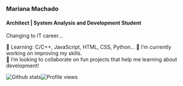 ### Mariana Machado 
#### Architect | System Analysis and Development Student

Changing to IT career...

🌱 Learning: C/C++, JavaScript, HTML, CSS, Python...
🔭 I’m currently working on improving my skills.   
👯 I’m looking to collaborate on fun projects that help me learning about development! 

![Github stats](https://github-readme-stats.vercel.app/api?username=marimaccos&show_icons=true)![Profile views](https://gpvc.arturio.dev/marimaccos)  

